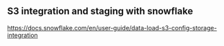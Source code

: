 ## S3 integration and staging with snowflake
https://docs.snowflake.com/en/user-guide/data-load-s3-config-storage-integration